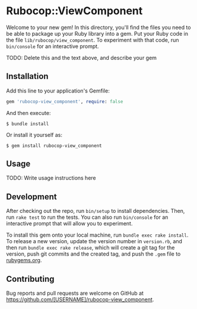 # Rubocop::ViewComponent

Welcome to your new gem! In this directory, you'll find the files you need to be able to package up your Ruby library into a gem. Put your Ruby code in the file `lib/rubocop/view_component`. To experiment with that code, run `bin/console` for an interactive prompt.

TODO: Delete this and the text above, and describe your gem

## Installation

Add this line to your application's Gemfile:

```ruby
gem 'rubocop-view_component', require: false
```

And then execute:

    $ bundle install

Or install it yourself as:

    $ gem install rubocop-view_component

## Usage

TODO: Write usage instructions here

## Development

After checking out the repo, run `bin/setup` to install dependencies. Then, run `rake test` to run the tests. You can also run `bin/console` for an interactive prompt that will allow you to experiment.

To install this gem onto your local machine, run `bundle exec rake install`. To release a new version, update the version number in `version.rb`, and then run `bundle exec rake release`, which will create a git tag for the version, push git commits and the created tag, and push the `.gem` file to [rubygems.org](https://rubygems.org).

## Contributing

Bug reports and pull requests are welcome on GitHub at https://github.com/[USERNAME]/rubocop-view_component.
